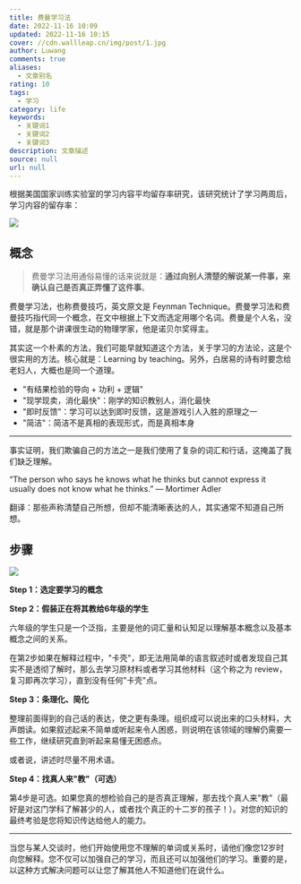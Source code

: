 ```yaml
---
title: 费曼学习法
date: 2022-11-16 10:09
updated: 2022-11-16 10:15
cover: //cdn.wallleap.cn/img/post/1.jpg
author: Luwang
comments: true
aliases:
  - 文章别名
rating: 10
tags:
  - 学习
category: life
keywords:
  - 关键词1
  - 关键词2
  - 关键词3
description: 文章描述
source: null
url: null
---
```


根据美国国家训练实验室的学习内容平均留存率研究，该研究统计了学习两周后，学习内容的留存率：

![](https://cdn.wallleap.cn/img/pic/illustrtion/202211161010582.png)

## 概念

>费曼学习法用通俗易懂的话来说就是：**通过向别人清楚的解说某一件事，来确认自己是否真正弄懂了这件事**。

费曼学习法，也称费曼技巧，英文原文是 Feynman Technique。费曼学习法和费曼技巧指代同一个概念，在文中根据上下文而选定用哪个名词。费曼是个人名，没错，就是那个讲课很生动的物理学家，他是诺贝尔奖得主。

其实这一个朴素的方法，我们可能早就知道这个方法，关于学习的方法论，这是个很实用的方法。核心就是：Learning by teaching。另外，白居易的诗有时要念给老妇人，大概也是同一个道理。

- "有结果检验的导向 + 功利 + 逻辑"
- "现学现卖，消化最快"：刚学的知识教别人，消化最快
- "即时反馈"：学习可以达到即时反馈，这是游戏引人入胜的原理之一
- "简洁"：简洁不是真相的表现形式，而是真相本身

---

事实证明，我们欺骗自己的方法之一是我们使用了复杂的词汇和行话，这掩盖了我们缺乏理解。

“The person who says he knows what he thinks but cannot express it usually does not know what he thinks.” — Mortimer Adler

翻译：那些声称清楚自己所想，但却不能清晰表达的人，其实通常不知道自己所想。

## 步骤

![](https://cdn.wallleap.cn/img/pic/illustrtion/202211161016527.png)


**Step 1：选定要学习的概念**

**Step 2：假装正在将其教给6年级的学生**

六年级的学生只是一个泛指，主要是他的词汇量和认知足以理解基本概念以及基本概念之间的关系。

在第2步如果在解释过程中，"卡壳"，即无法用简单的语言叙述时或者发现自己其实不是透彻了解时，那么去学习原材料或者学习其他材料（这个称之为 review，复习即再次学习），直到没有任何"卡壳"点。

**Step 3：条理化、简化**

整理前面得到的自己话的表达，使之更有条理。组织成可以说出来的口头材料，大声朗读。如果叙述起来不简单或听起来令人困惑，则说明在该领域的理解仍需要一些工作，继续研究直到听起来易懂无困惑点。

或者说，讲述时尽量不用术语。

**Step 4：找真人来"教"（可选）**

第4步是可选。如果您真的想检验自己的是否真正理解，那去找个真人来"教"（最好是对这门学科了解甚少的人，或者找个真正的十二岁的孩子！）。对您的知识的最终考验是您将知识传达给他人的能力。

---

当您与某人交谈时，他们开始使用您不理解的单词或关系时，请他们像您12岁时向您解释。您不仅可以加强自己的学习，而且还可以加强他们的学习。重要的是，以这种方式解决问题可以让您了解其他人不知道他们在说什么。

